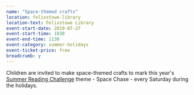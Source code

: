```yaml
---
name: "Space-themed crafts"
location: felixstowe-library
location-text: Felixstowe Library
event-start-date: 2019-07-27
event-start-time: 1030
event-end-time: 1130
event-category: summer-holidays
event-ticket-price: free
breadcrumb: y
---
```


Children are invited to make space-themed crafts to mark this year's [Summer Reading Challenge](/src/) theme - Space Chase - every Saturday during the holidays.
